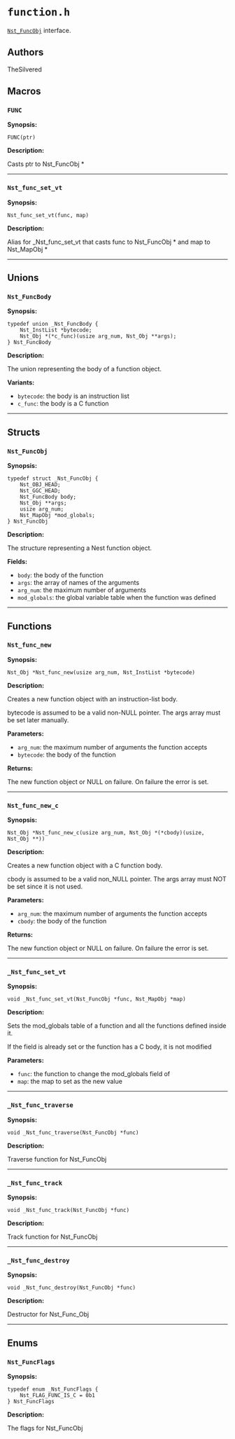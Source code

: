 # `function.h`

[`Nst_FuncObj`](c_api-function.md#nst_funcobj) interface.

## Authors

TheSilvered

## Macros

### `FUNC`

**Synopsis:**

```better-c
FUNC(ptr)
```

**Description:**

Casts ptr to Nst_FuncObj *

---

### `Nst_func_set_vt`

**Synopsis:**

```better-c
Nst_func_set_vt(func, map)
```

**Description:**

Alias for _Nst_func_set_vt that casts func to Nst_FuncObj * and map to
Nst_MapObj *

---

## Unions

### `Nst_FuncBody`

**Synopsis:**

```better-c
typedef union _Nst_FuncBody {
    Nst_InstList *bytecode;
    Nst_Obj *(*c_func)(usize arg_num, Nst_Obj **args);
} Nst_FuncBody
```

**Description:**

The union representing the body of a function object.

**Variants:**

- `bytecode`: the body is an instruction list
- `c_func`: the body is a C function

---

## Structs

### `Nst_FuncObj`

**Synopsis:**

```better-c
typedef struct _Nst_FuncObj {
    Nst_OBJ_HEAD;
    Nst_GGC_HEAD;
    Nst_FuncBody body;
    Nst_Obj **args;
    usize arg_num;
    Nst_MapObj *mod_globals;
} Nst_FuncObj
```

**Description:**

The structure representing a Nest function object.

**Fields:**

- `body`: the body of the function
- `args`: the array of names of the arguments
- `arg_num`: the maximum number of arguments
- `mod_globals`: the global variable table when the function was defined

---

## Functions

### `Nst_func_new`

**Synopsis:**

```better-c
Nst_Obj *Nst_func_new(usize arg_num, Nst_InstList *bytecode)
```

**Description:**

Creates a new function object with an instruction-list body.

bytecode is assumed to be a valid non-NULL pointer. The args array must be set
later manually.

**Parameters:**

- `arg_num`: the maximum number of arguments the function accepts
- `bytecode`: the body of the function

**Returns:**

The new function object or NULL on failure. On failure the error is set.

---

### `Nst_func_new_c`

**Synopsis:**

```better-c
Nst_Obj *Nst_func_new_c(usize arg_num, Nst_Obj *(*cbody)(usize, Nst_Obj **))
```

**Description:**

Creates a new function object with a C function body.

cbody is assumed to be a valid non_NULL pointer. The args array must NOT be set
since it is not used.

**Parameters:**

- `arg_num`: the maximum number of arguments the function accepts
- `cbody`: the body of the function

**Returns:**

The new function object or NULL on failure. On failure the error is set.

---

### `_Nst_func_set_vt`

**Synopsis:**

```better-c
void _Nst_func_set_vt(Nst_FuncObj *func, Nst_MapObj *map)
```

**Description:**

Sets the mod_globals table of a function and all the functions defined inside
it.

If the field is already set or the function has a C body, it is not modified

**Parameters:**

- `func`: the function to change the mod_globals field of
- `map`: the map to set as the new value

---

### `_Nst_func_traverse`

**Synopsis:**

```better-c
void _Nst_func_traverse(Nst_FuncObj *func)
```

**Description:**

Traverse function for Nst_FuncObj

---

### `_Nst_func_track`

**Synopsis:**

```better-c
void _Nst_func_track(Nst_FuncObj *func)
```

**Description:**

Track function for Nst_FuncObj

---

### `_Nst_func_destroy`

**Synopsis:**

```better-c
void _Nst_func_destroy(Nst_FuncObj *func)
```

**Description:**

Destructor for Nst_Func_Obj

---

## Enums

### `Nst_FuncFlags`

**Synopsis:**

```better-c
typedef enum _Nst_FuncFlags {
    Nst_FLAG_FUNC_IS_C = 0b1
} Nst_FuncFlags
```

**Description:**

The flags for Nst_FuncObj

